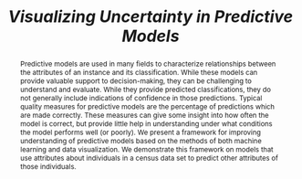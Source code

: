---
title: "<i>Visualizing Uncertainty in Predictive Models</i>"
collection: publications
permalink: /publication/2014-01-01-visualization-chapter
abstract: 'Predictive models are used in many fields to characterize relationships between the attributes of an instance and its classification. While these models can provide valuable support to decision-making, they can be challenging to understand and evaluate. While they provide predicted classifications, they do not generally include indications of confidence in those predictions. Typical quality measures for predictive models are the percentage of predictions which are made correctly. These measures can give some insight into how often the model is correct, but provide little help in understanding under what conditions the model performs well (or poorly). We present a framework for improving understanding of predictive models based on the methods of both machine learning and data visualization. We demonstrate this framework on models that use attributes about individuals in a census data set to predict other attributes of those individuals.'
year: 2014
venue: Scientific Visualization
paperurl: 'https://doi.org/10.1007/978-1-4471-6497-5_6'
citation: 'Penny Rheingans, Marie desJardins, Wallace Brown, Alex Morrow, Doug Stull, and Kevin Winner. <i>Visualizing Uncertainty in Predictive Models</i>, pages 61–69. Springer London, London, 2014'
displaycitation: '<i>Visualizing Uncertainty in Predictive Models</i>, pages 61–69 by Penny Rheingans, Marie desJardins, Wallace Brown, Alex Morrow, Doug Stull, and Kevin Winner. Springer London, London, 2014'
displaycitationminustitle: ', pages 61–69 by Penny Rheingans, Marie desJardins, Wallace Brown, Alex Morrow, Doug Stull, and Kevin Winner. Springer London, London, 2014'
---